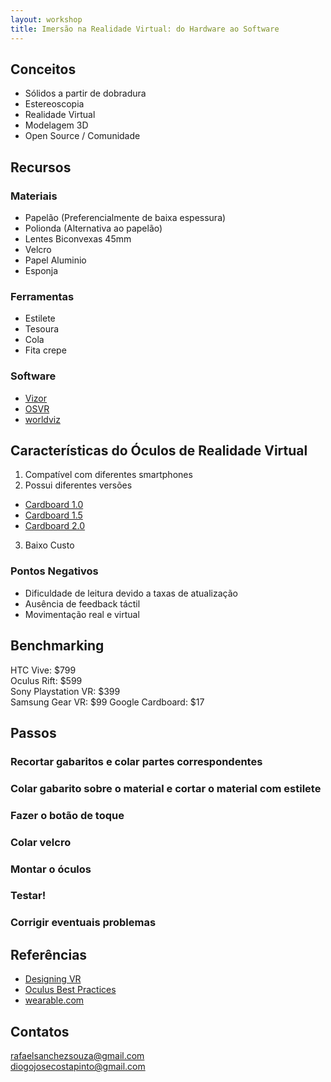 ```yaml
---
layout: workshop
title: Imersão na Realidade Virtual: do Hardware ao Software
---
```


## Conceitos

*   Sólidos a partir de dobradura
*   Estereoscopia
*   Realidade Virtual
*   Modelagem 3D
*   Open Source / Comunidade

## Recursos

### Materiais
*   Papelão (Preferencialmente de baixa espessura)
*   Polionda (Alternativa ao papelão)
*   Lentes Biconvexas 45mm
*   Velcro
*   Papel Aluminio
*   Esponja

### Ferramentas
*   Estilete
*   Tesoura
*   Cola
*   Fita crepe

### Software
*   [Vizor](http://vizor.io/)
*   [OSVR](http://www.osvr.org/)
*   [worldviz](http://www.worldviz.com/)

## Características do Óculos de Realidade Virtual

1. Compatível com diferentes smartphones
2. Possui diferentes versões 
  *   [Cardboard 1.0](http://ge.tt/38amg1a2)
  *   [Cardboard 1.5](http://ge.tt/3Q1sg1a2)  
  *   [Cardboard 2.0](http://ge.tt/20ohg1a2)
3. Baixo Custo

### Pontos Negativos
*   Dificuldade de leitura devido a taxas de atualização
*   Ausência de feedback táctil
*   Movimentação real e virtual

## Benchmarking

HTC Vive: $799  
Oculus Rift: $599  
Sony Playstation VR: $399  
Samsung Gear VR: $99
Google Cardboard: $17

## Passos
### Recortar gabaritos e colar partes correspondentes 

### Colar gabarito sobre o material e cortar o material com estilete

### Fazer o botão de toque

### Colar velcro

### Montar o óculos

### Testar!

### Corrigir eventuais problemas

## Referências

*   [Designing VR](http://blog.leapmotion.com/designing-vr-tools-good-bad-ugly/)
*   [Oculus Best Practices](http://static.oculus.com/documentation/pdfs/intro-vr/latest/bp.pdf)
*   [wearable.com](http://www.wareable.com/headgear/the-best-ar-and-vr-headsets/)

## Contatos
rafaelsanchezsouza@gmail.com  
diogojosecostapinto@gmail.com
